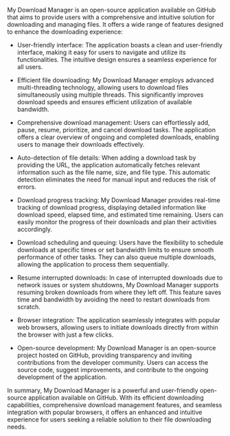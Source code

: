 My Download Manager is an open-source application available on GitHub that aims to provide users with a comprehensive and intuitive solution for downloading and managing files. It offers a wide range of features designed to enhance the downloading experience:

- User-friendly interface: The application boasts a clean and user-friendly interface, making it easy for users to navigate and utilize its functionalities. The intuitive design ensures a seamless experience for all users.
    
- Efficient file downloading: My Download Manager employs advanced multi-threading technology, allowing users to download files simultaneously using multiple threads. This significantly improves download speeds and ensures efficient utilization of available bandwidth.
    
- Comprehensive download management: Users can effortlessly add, pause, resume, prioritize, and cancel download tasks. The application offers a clear overview of ongoing and completed downloads, enabling users to manage their downloads effectively.
    
- Auto-detection of file details: When adding a download task by providing the URL, the application automatically fetches relevant information such as the file name, size, and file type. This automatic detection eliminates the need for manual input and reduces the risk of errors.
    
- Download progress tracking: My Download Manager provides real-time tracking of download progress, displaying detailed information like download speed, elapsed time, and estimated time remaining. Users can easily monitor the progress of their downloads and plan their activities accordingly.
    
- Download scheduling and queuing: Users have the flexibility to schedule downloads at specific times or set bandwidth limits to ensure smooth performance of other tasks. They can also queue multiple downloads, allowing the application to process them sequentially.
    
- Resume interrupted downloads: In case of interrupted downloads due to network issues or system shutdowns, My Download Manager supports resuming broken downloads from where they left off. This feature saves time and bandwidth by avoiding the need to restart downloads from scratch.
    
- Browser integration: The application seamlessly integrates with popular web browsers, allowing users to initiate downloads directly from within the browser with just a few clicks.
    
- Open-source development: My Download Manager is an open-source project hosted on GitHub, providing transparency and inviting contributions from the developer community. Users can access the source code, suggest improvements, and contribute to the ongoing development of the application.

In summary, My Download Manager is a powerful and user-friendly open-source application available on GitHub. With its efficient downloading capabilities, comprehensive download management features, and seamless integration with popular browsers, it offers an enhanced and intuitive experience for users seeking a reliable solution to their file downloading needs.